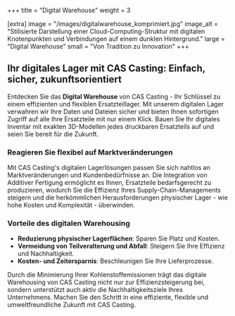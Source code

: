 +++
title = "Digital Warehouse"
weight = 3

[extra]
image = "/images/digitalwarehouse_komprimiert.jpg"
image_alt = "Stilisierte Darstellung einer Cloud-Computing-Struktur mit digitalen Knotenpunkten und Verbindungen auf einem dunklen Hintergrund."
large = "Digital Warehouse"
small = "Von Tradition zu Innovation"
+++

## Ihr digitales Lager mit CAS Casting: Einfach, sicher, zukunftsorientiert

Entdecken Sie das **Digital Warehouse** von CAS Casting - Ihr Schlüssel zu einem effizienten und flexiblen Ersatzteillager. Mit unserem digitalen Lager verwahren wir Ihre Daten und Dateien sicher und bieten Ihnen sofortigen Zugriff auf alle Ihre Ersatzteile mit nur einem Klick. Bauen Sie Ihr digitales Inventar mit exakten 3D-Modellen jedes druckbaren Ersatzteils auf und seien Sie bereit für die Zukunft.

### Reagieren Sie flexibel auf Marktveränderungen

Mit CAS Casting's digitalen Lagerlösungen passen Sie sich nahtlos an Marktveränderungen und Kundenbedürfnisse an. Die Integration von Additiver Fertigung ermöglicht es Ihnen, Ersatzteile bedarfsgerecht zu produzieren, wodurch Sie die Effizienz Ihres Supply-Chain-Managements steigern und die herkömmlichen Herausforderungen physischer Lager - wie hohe Kosten und Komplexität - überwinden.

### Vorteile des digitalen Warehousing

* **Reduzierung physischer Lagerflächen**: Sparen Sie Platz und Kosten.
* **Vermeidung von Teilveralterung und Abfall**: Steigern Sie Ihre Effizienz und Nachhaltigkeit.
* **Kosten- und Zeitersparnis**: Beschleunigen Sie Ihre Lieferprozesse.

Durch die Minimierung Ihrer Kohlenstoffemissionen trägt das digitale Warehousing von CAS Casting nicht nur zur Effizienzsteigerung bei, sondern unterstützt auch aktiv die Nachhaltigkeitsziele Ihres Unternehmens. Machen Sie den Schritt in eine effiziente, flexible und umweltfreundliche Zukunft mit CAS Casting.
